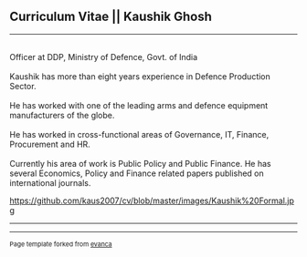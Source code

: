 ## Curriculum Vitae || Kaushik Ghosh

---
<br>Officer at DDP, Ministry of Defence, Govt. of India<br>
  <br>Kaushik has more than eight years experience in Defence Production Sector. <br>
  <br>He has worked with one of the leading arms and defence equipment manufacturers of the globe. <br>
  <br>He has worked in cross-functional areas of Governance, IT, Finance, Procurement and HR. <br>
  <br>Currently his area of work is Public Policy and Public Finance. He has several Economics, Policy and Finance related papers published on international journals. <br>
  

https://github.com/kaus2007/cv/blob/master/images/Kaushik%20Formal.jpg

---




---
<p style="font-size:11px">Page template forked from <a href="https://github.com/evanca/quick-portfolio">evanca</a></p>
<!-- Remove above link if you don't want to attibute -->
